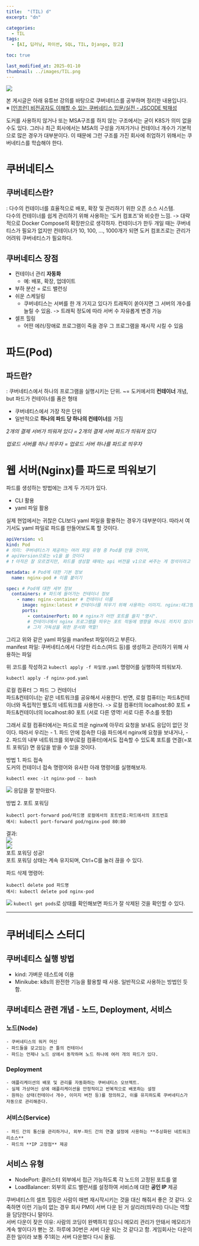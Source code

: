 ```yaml
---
title:  "(TIL) d"
excerpt: "dn"

categories:
  - TIL
tags:
  - [AI, 딥러닝, 파이썬, SQL, TIL, Django, 장고]

toc: true

last_modified_at: 2025-01-10
thumbnail: ../images/TIL.png
---
```

![](/images/../images/TIL.png)

본 게시글은 아래 유튜브 강의를 바탕으로 쿠버네티스를 공부하며 정리한 내용입니다.   
※ [[인프런] 비전공자도 이해할 수 있는 쿠버네티스 입문/실전 - JSCODE 박재성](https://youtube.com/playlist?list=PLtUgHNmvcs6qoVrxB5jzZ4meINz_KL-Bl&si=rRqoe6fV7chgMz1q)

도커를 사용하지 않거나 또는 MSA구조를 하지 않는 구조에서는 굳이 K8S가 의미 없을 수도 있다. 그러나 최근 회사에서는 MSA의 구성을 가져가거나 컨테이너 개수가 기본적으로 많은 경우가 대부분이다. 이 때문에 그런 구조를 가진 회사에 취업하기 위해서는 쿠버네티스를 학습해야 한다.

# 쿠버네티스
## 쿠버네티스란?
: 다수의 컨테이너를 효율적으로 배포, 확장 및 관리하기 위한 오픈 소스 시스템.        
다수의 컨테이너를 쉽게 관리하기 위해 사용하는 '도커 컴포즈'와 비슷한 느낌. -> 대략적으로 Docker Compose의 확장판으로 생각하자.
컨테이너가 한두 개일 때는 쿠버네티스가 필요가 없지만 컨테이너가 10, 100, ..., 1000개가 되면 도커 컴포즈로는 관리가 어려워 쿠버네티스가 필요하다.

## 쿠버네티스 장점
- 컨테이너 관리 **자동화**
    - 예: 배포, 확장, 업데이트
- 부하 분산 = 로드 밸런싱
- 쉬운 스케일링
    - 쿠버네티스는 서버를 한 개 가지고 있다가 트래픽이 쏟아지면 그 서버의 개수를 늘릴 수 있음. -> 트래픽 정도에 따라 서버 수 자유롭게 변경 가능
- 셀프 힐링
    - 어떤 에러/장애로 프로그램이 죽을 경우 그 프로그램을 재시작 시킬 수 있음

# 파드(Pod)
## 파드란?
: 쿠버네티스에서 하나의 프로그램을 실행시키는 단위. ~= 도커에서의 **컨테이너** 개념, but 파드가 컨테이너를 품은 형태
- 쿠버네티스에서 가장 작은 단위
- 일반적으로 **하나의 파드 당 하나의 컨테이너**를 가짐

*2개의 결제 서버가 띄워져 있다 = 2개의 결제 서버 파드가 띄워져 있다*

*업로드 서버를 하나 띄우자 = 업로드 서버 하나를 파드로 띄우자*

# 웹 서버(Nginx)를 파드로 띄워보기
파드를 생성하는 방법에는 크게 두 가지가 있다.
- CLI 활용
- yaml 파일 활용

실제 현업에서는 귀찮은 CLI보다 yaml 파일을 활용하는 경우가 대부분이다. 따라서 여기서도 yaml 파일로 파드를 만들어보도록 할 것이다.

```yaml
apiVersion: v1
kind: Pod
# 의미: 쿠버네티스가 제공하는 여러 파일 유형 중 Pod를 만들 것이며,       
# apiVersion으로는 v1을 쓸 것이다         
# ❗ 아직은 잘 모르겠지만, 파드를 생성할 떄에는 api 버전을 v1으로 써주는 게 정석이라고 함

metadata: # Pod에 대한 기본 정보
  name: nginx-pod # 이름 붙이기

spec: # Pod에 대한 세부 정보
  containers: # 파드에 들어가는 컨테이너 정보
    - name: nginx-container # 컨테이너 이름
      image: nginx:latest # 컨테이너를 띄우기 위해 사용하는 이미지. nginx:태그명 
      ports:
        - containerPort: 80 # nginx가 어떤 포트를 쓸지 "명시".
        # 컨테이너에서 nginx 프로그램을 띄우는 포트 작동에 영향을 하나도 끼치지 않으며, 
        # 그저 가독성을 위한 문서화 역할!
```     
그리고 위와 같은 yaml 파일을 manifest 파일이라고 부른다.    
manifest 파일: 쿠버네티스에서 다양한 리소스(파드 등)를 생성하고 관리하기 위해 사용하는 파일

위 코드를 작성하고 `kubectl apply -f 파일명.yaml` 명령어를 실행하여 띄워보자.      
```
kubectl apply -f nginx-pod.yaml
```

로컬 컴퓨터 ⊃ 파드 ⊃ 컨테이너       
파드&컨테이너는 같은 네트워크를 공유해서 사용한다. 반면, 로컬 컴퓨터는 파드&컨테이너와 독립적인 별도의 네트워크를 사용한다. -> 로컬 컴퓨터의 localhost:80 포트 ≠ 파드&컨테이너의 localhost:80 포트 (서로 다른 영역! 서로 다른 주소를 뜻함) 

그래서 로컬 컴퓨터에서는 파드로 띄운 nginx에 아무리 요청을 보내도 응답이 없던 것이다.
따라서 우리는
    - 1. 파드 안에 접속한 다음 파드에서 nginx에 요청을 보내거나,
    - 2. 파드의 내부 네트워크를 외부(로컬 컴퓨터)에서도 접속할 수 있도록 포트를 연결(=포트 포워딩) 
면 응답을 받을 수 있을 것이다.

방법 1. 파드 접속    
    도커의 컨테이너 접속 명령어와 유사한 아래 명령어를 실행해보자.      
```
kubectl exec -it nginx-pod -- bash
```

![](../images/2025-01-13-18-18-46.png)
응답을 잘 받아왔다.

방법 2. 포트 포워딩

```
kubectl port-forward pod/파드명 로컬에서의 포트번호:파드에서의 포트번호
예시: kubectl port-forward pod/nginx-pod 80:80
```

결과:   
![](../images/2025-01-13-18-24-03.png)      
![](../images/2025-01-13-18-26-01.png)      
포트 포워딩 성공!      
포트 포워딩 상태는 계속 유지되며, Ctrl+C를 눌러 끊을 수 있다.

파드 삭제 명령어:       
```
kubectl delete pod 파드명
예시: kubectl delete pod nginx-pod
```

![](../images/2025-01-13-18-29-31.png)
`kubectl get pods`로 상태를 확인해보면 파드가 잘 삭제된 것을 확인할 수 있다.

----

# 쿠버네티스 스터디            
## 쿠버네티스 실행 방법
- kind: 가벼운 테스트에 이용
- Minikube: k8s의 완전한 기능을 활용할 때 사용. 일반적으로 사용하는 방법인 듯함.

## 쿠버네티스 관련 개념 - 노드, Deployment, 서비스
### 노드(Node)
    - 쿠버네티스의 워커 머신
    - 파드들을 갖고있는 큰 틀의 컨테이너
    - 파드는 언제나 노드 상에서 동작하며 노드 하나에 여러 개의 파드가 있다.

### Deployment
    - 애플리케이션의 배포 및 관리를 자동화하는 쿠버네티스 오브젝트.
    - 실제 가상머신 상에 애플리케이션을 안정적이고 반복적으로 배포하는 설정
    - 원하는 상태(컨테이너 개수, 이미지 버전 등)를 정의하고, 이를 유지하도록 쿠버네티스가 자동으로 관리해준다.

### 서비스(Service)
    - 파드 간의 통신을 관리하거나, 외부-파드 간의 연결 설정에 사용하는 **추상화된 네트워크 리소스**      
    - 파드의 **IP 고정점** 제공

## 서비스 유형
- NodePort: 클러스터 외부에서 접근 가능하도록 각 노드의 고정된 포트를 엶
- LoadBalancer: 외부의 로드 밸런서를 설정하여 서비스에 대한 **공인 IP** 제공
 
쿠버네티스의 셀프 힐링은 사람이 매번 재시작시키는 것을 대신 해줘서 좋은 것 같다. 오죽하면 이런 기능이 없는 경우 회사 PM이 서버 다운 된 거 살리러(띄우러) 다니는 역할을 담당한다니 말이다.     
서버 다운이 잦은 이유: 사람의 코딩이 완벽하지 않으니 메모리 관리가 안돼서 메모리가 계속 쌓이다가 뻗는 것. 하루에 30번은 서버 다운 되는 것 같다고 함. 게임회사는 다운이 흔한 일이라 보통 주1회는 서버 다운했다 다시 올림.